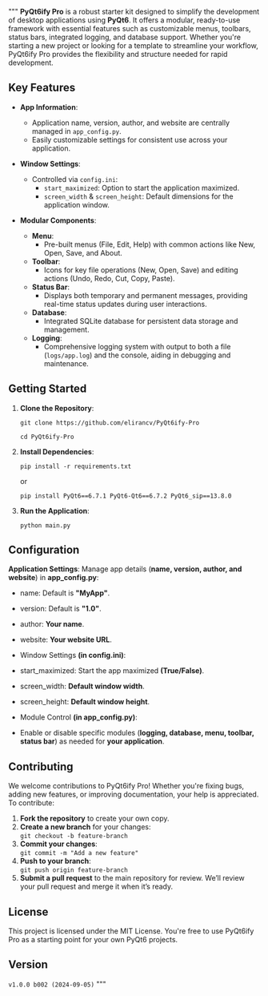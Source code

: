 """
**PyQt6ify Pro** is a robust starter kit designed to simplify the development of desktop applications using **PyQt6**. It offers a modular, ready-to-use framework with essential features such as customizable menus, toolbars, status bars, integrated logging, and database support. Whether you're starting a new project or looking for a template to streamline your workflow, PyQt6ify Pro provides the flexibility and structure needed for rapid development.

## Key Features
- **App Information**:
  - Application name, version, author, and website are centrally managed in `app_config.py`.
  - Easily customizable settings for consistent use across your application.

- **Window Settings**:
  - Controlled via `config.ini`:
    - `start_maximized`: Option to start the application maximized.
    - `screen_width` & `screen_height`: Default dimensions for the application window.

- **Modular Components**:
  - **Menu**:
    - Pre-built menus (File, Edit, Help) with common actions like New, Open, Save, and About.
  - **Toolbar**:
    - Icons for key file operations (New, Open, Save) and editing actions (Undo, Redo, Cut, Copy, Paste).
  - **Status Bar**:
    - Displays both temporary and permanent messages, providing real-time status updates during user interactions.
  - **Database**:
    - Integrated SQLite database for persistent data storage and management.
  - **Logging**:
    - Comprehensive logging system with output to both a file (`logs/app.log`) and the console, aiding in debugging and maintenance.

## Getting Started

1. **Clone the Repository**:

    `git clone https://github.com/elirancv/PyQt6ify-Pro`

    `cd PyQt6ify-Pro`

2. **Install Dependencies**:

    `pip install -r requirements.txt`

     or
     
    `pip install PyQt6==6.7.1 PyQt6-Qt6==6.7.2 PyQt6_sip==13.8.0`


3. **Run the Application**:

    `python main.py`


## Configuration
**Application Settings**:
Manage app details (**name, version, author, and website**) in **app_config.py**:
- name: Default is **"MyApp"**.
- version: Default is **"1.0"**.
- author: **Your name**.
- website: **Your website URL**.
- Window Settings **(in config.ini)**:

- start_maximized: Start the app maximized **(True/False)**.
- screen_width: **Default window width**.
- screen_height: **Default window height**.
- Module Control **(in app_config.py)**:

- Enable or disable specific modules (**logging, database, menu, toolbar, status bar**) as needed for **your application**.

## Contributing
We welcome contributions to PyQt6ify Pro! Whether you're fixing bugs, adding new features, or improving documentation, your help is appreciated. To contribute:

1. **Fork the repository** to create your own copy.
2. **Create a new branch** for your changes:  
   `git checkout -b feature-branch`
3. **Commit your changes**:  
   `git commit -m "Add a new feature"`
4. **Push to your branch**:  
   `git push origin feature-branch`
5. **Submit a pull request** to the main repository for review.
We’ll review your pull request and merge it when it’s ready.

## License
This project is licensed under the MIT License. You're free to use PyQt6ify Pro as a starting point for your own PyQt6 projects.

## Version

`v1.0.0 b002 (2024-09-05)` """
